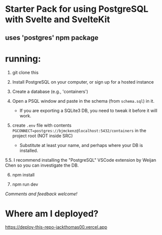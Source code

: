 # Starter Pack for using PostgreSQL with Svelte and SvelteKit

## uses 'postgres' npm package

# running:

1. git clone this

2. Install PostgreSQL on your computer, or sign up for a hosted instance

3. Create a database (e.g., 'containers')

4. Open a PSQL window and paste in the schema (from ```schema.sql```) in it.
   * If you are exporting a SQLite3 DB, you need to tweak it before it will work.

5. create ```.env``` file with contents ```PGCONNECT=postgres://bjmckenz@localhost:5432/containers``` in the project root (NOT inside SRC)
   * Substitute at least your name, and perhaps where your DB is installed.

5.5. I recommend installing the "PostgreSQL" VSCode extension by Weijan Chen so you can investigate the DB.

6. npm install

7. npm run dev

*Comments and feedback welcome!*

# Where am I deployed?

https://deploy-this-repo-jackthomas00.vercel.app


